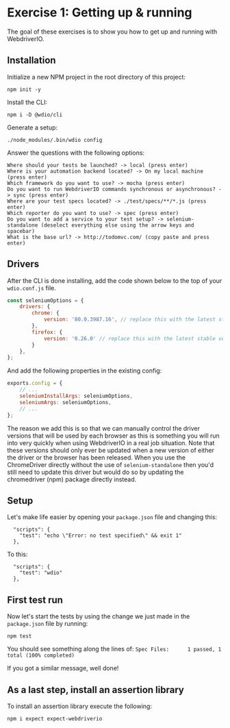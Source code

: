 # Exercise 1: Getting up & running

The goal of these exercises is to show you how to get up and running with WebdriverIO.

## Installation

Initialize a new NPM project in the root directory of this project:

```
npm init -y
```

Install the CLI:

```
npm i -D @wdio/cli
```

Generate a setup:

```
./node_modules/.bin/wdio config
```

Answer the questions with the following options:

```
Where should your tests be launched? -> local (press enter)
Where is your automation backend located? -> On my local machine (press enter)
Which framework do you want to use? -> mocha (press enter)
Do you want to run WebdriverIO commands synchronous or asynchronous? -> sync (press enter)
Where are your test specs located? -> ./test/specs/**/*.js (press enter)
Which reporter do you want to use? -> spec (press enter)
Do you want to add a service to your test setup? -> selenium-standalone (deselect everything else using the arrow keys and spacebar)
What is the base url? -> http://todomvc.com/ (copy paste and press enter)
```

## Drivers

After the CLI is done installing, add the code shown below to the top of your `wdio.conf.js` file.

```javascript
const seleniumOptions = {
    drivers: {
        chrome: {
            version: '80.0.3987.16', // replace this with the latest stable version of ChromeDriver which can be found here https://chromedriver.chromium.org/
        },
        firefox: {
            version: '0.26.0' // replace this with the latest stable version version of GeckoDriver which can be found here https://github.com/mozilla/geckodriver/releases
        }
    },
};
```

And add the following properties in the existing config:

```javascript
exports.config = {
    // ...
    seleniumInstallArgs: seleniumOptions,
    seleniumArgs: seleniumOptions,
    // ...
};
```

The reason we add this is so that we can manually control the driver versions that will be used by each browser as this is something you will run into very quickly when using WebdriverIO in a real job situation. Note that these versions should only ever be updated when a new version of either the driver or the browser has been released.
When you use the ChromeDriver directly without the use of `selenium-standalone` then you'd still need to update this driver but would do so by updating the chromedriver (npm) package directly instead.

## Setup

Let's make life easier by opening your `package.json` file and changing this:

```
  "scripts": {
    "test": "echo \"Error: no test specified\" && exit 1"
  },
```

To this:

```
  "scripts": {
    "test": "wdio"
  },
```

## First test run

Now let's start the tests by using the change we just made in the `package.json` file by running:

```
npm test
```

You should see something along the lines of: `Spec Files:      1 passed, 1 total (100% completed)`

If you got a similar message, well done!

## As a last step, install an assertion library

To install an assertion library execute the following:
```
npm i expect expect-webdriverio
```
